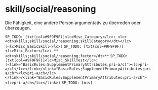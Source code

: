 # skill/social/reasoning

Die Fähigkeit, eine andere Person argumentativ zu überreden oder überzeugen.

`SP_TODO: [txt(col=#9F9F9F)]<lc>Misc_Category</lc>: <lc><dt>skills;skill/social/reasoning;skillCategory</dt></lc> (<lc>Misc_BasicSkill</lc>)`
`SP_TODO: [txt(col=#9F9F9F)]<lc>Misc_Factor</lc>: **<dt>skills;skill/social/reasoning;factor</dt>**`
`SP_TODO: [txt(col=#9F9F9F)]<lc>Misc_SkillTest</lc>: (<link="BasicRules;SupplementPrimaryAttributes;pri-a/cl"><lc>pri-a/cl</lc></link>/<link="BasicRules;SupplementPrimaryAttributes;pri-a/ch"><lc>pri-a/ch</lc></link>/<link="BasicRules;SupplementPrimaryAttributes;pri-a/ch"><lc>pri-a/ch</lc></link>)`
`SP_TODO: [mis]`